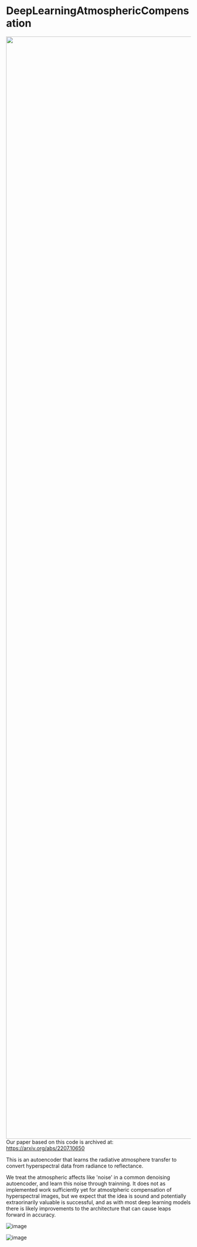 # DeepLearningAtmosphericCompensation


<div>
<img align="right" width="3000px" src="https://user-images.githubusercontent.com/51686251/180453646-198c14dc-73a7-400e-9ddd-8281ea568735.png">

Our paper based on this code is archived at: https://arxiv.org/abs/2207.10650
  
This is an autoencoder that learns the radiative atmosphere transfer to convert hyperspectral data from radiance to reflectance. 
  
  We treat the atmospheric affects like 'noise' in a common denoising autoencoder, and learn this noise through trainning. It does not as implemented work sufficiently yet for atmostpheric compensation of hyperspectral images, but we expect that the idea is sound and potentially extraorinarily valuable is successful, and as with most deep learning models there is likely improvements to the architecture that can cause leaps forward in accuracy.  
</div>

![image](https://user-images.githubusercontent.com/51686251/180453866-7a164f7f-6440-4028-b79b-c10ee607479d.png)

![image](https://user-images.githubusercontent.com/51686251/180454007-815c3277-0924-4123-bc2f-9fd23c244ab1.png)


